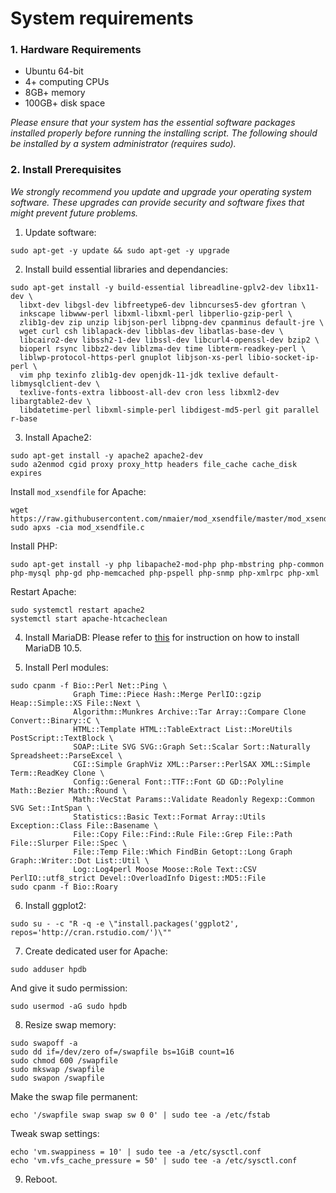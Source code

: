 # System requirements

### 1. Hardware Requirements
- Ubuntu 64-bit
- 4+ computing CPUs
- 8GB+ memory
- 100GB+ disk space

*Please ensure that your system has the essential software packages installed properly before running the installing script. The following should be installed by a system administrator (requires sudo).*

### 2. Install Prerequisites

*We strongly recommend you update and upgrade your operating system software. These upgrades can provide security and software fixes that might prevent future problems.*

1. Update software:
```
sudo apt-get -y update && sudo apt-get -y upgrade
```

2. Install build essential libraries and dependancies:
```
sudo apt-get install -y build-essential libreadline-gplv2-dev libx11-dev \
  libxt-dev libgsl-dev libfreetype6-dev libncurses5-dev gfortran \
  inkscape libwww-perl libxml-libxml-perl libperlio-gzip-perl \
  zlib1g-dev zip unzip libjson-perl libpng-dev cpanminus default-jre \
  wget curl csh liblapack-dev libblas-dev libatlas-base-dev \
  libcairo2-dev libssh2-1-dev libssl-dev libcurl4-openssl-dev bzip2 \
  bioperl rsync libbz2-dev liblzma-dev time libterm-readkey-perl \
  liblwp-protocol-https-perl gnuplot libjson-xs-perl libio-socket-ip-perl \
  vim php texinfo zlib1g-dev openjdk-11-jdk texlive default-libmysqlclient-dev \
  texlive-fonts-extra libboost-all-dev cron less libxml2-dev libargtable2-dev \
  libdatetime-perl libxml-simple-perl libdigest-md5-perl git parallel r-base
```

3. Install Apache2:
```
sudo apt-get install -y apache2 apache2-dev
sudo a2enmod cgid proxy proxy_http headers file_cache cache_disk expires
```

Install `mod_xsendfile` for Apache:
```
wget https://raw.githubusercontent.com/nmaier/mod_xsendfile/master/mod_xsendfile.c
sudo apxs -cia mod_xsendfile.c
```

Install PHP:
```
sudo apt-get install -y php libapache2-mod-php php-mbstring php-common php-mysql php-gd php-memcached php-pspell php-snmp php-xmlrpc php-xml
```

Restart Apache:
```
sudo systemctl restart apache2
systemctl start apache-htcacheclean
```

4. Install MariaDB:
Please refer to [this](https://downloads.mariadb.org/mariadb/repositories/ "Setting up MariaDB repositories") for instruction on how to install MariaDB 10.5.

5. Install Perl modules:
```
sudo cpanm -f Bio::Perl Net::Ping \
              Graph Time::Piece Hash::Merge PerlIO::gzip Heap::Simple::XS File::Next \
              Algorithm::Munkres Archive::Tar Array::Compare Clone Convert::Binary::C \
              HTML::Template HTML::TableExtract List::MoreUtils PostScript::TextBlock \
              SOAP::Lite SVG SVG::Graph Set::Scalar Sort::Naturally Spreadsheet::ParseExcel \
              CGI::Simple GraphViz XML::Parser::PerlSAX XML::Simple Term::ReadKey Clone \
              Config::General Font::TTF::Font GD GD::Polyline Math::Bezier Math::Round \
              Math::VecStat Params::Validate Readonly Regexp::Common SVG Set::IntSpan \
              Statistics::Basic Text::Format Array::Utils Exception::Class File::Basename \
              File::Copy File::Find::Rule File::Grep File::Path File::Slurper File::Spec \
              File::Temp File::Which FindBin Getopt::Long Graph Graph::Writer::Dot List::Util \
              Log::Log4perl Moose Moose::Role Text::CSV PerlIO::utf8_strict Devel::OverloadInfo Digest::MD5::File
sudo cpanm -f Bio::Roary
```

6. Install ggplot2:
```
sudo su - -c "R -q -e \"install.packages('ggplot2', repos='http://cran.rstudio.com/')\""
```

7. Create dedicated user for Apache:
```
sudo adduser hpdb
```

And give it sudo permission:
```
sudo usermod -aG sudo hpdb
```

8. Resize swap memory:

```
sudo swapoff -a
sudo dd if=/dev/zero of=/swapfile bs=1GiB count=16
sudo chmod 600 /swapfile
sudo mkswap /swapfile
sudo swapon /swapfile
```

Make the swap file permanent:
```
echo '/swapfile swap swap sw 0 0' | sudo tee -a /etc/fstab
```

Tweak swap settings:
```
echo 'vm.swappiness = 10' | sudo tee -a /etc/sysctl.conf
echo 'vm.vfs_cache_pressure = 50' | sudo tee -a /etc/sysctl.conf
```

9. Reboot.
